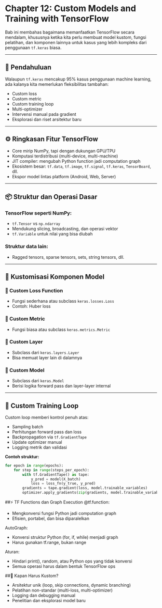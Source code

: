 # Chapter 12: Custom Models and Training with TensorFlow

Bab ini membahas bagaimana memanfaatkan TensorFlow secara mendalam, khususnya ketika kita perlu membuat model kustom, fungsi pelatihan, dan komponen lainnya untuk kasus yang lebih kompleks dari penggunaan `tf.keras` biasa.

---

## 🧭 Pendahuluan

Walaupun `tf.keras` mencakup 95% kasus penggunaan machine learning, ada kalanya kita memerlukan fleksibilitas tambahan:
- Custom loss
- Custom metric
- Custom training loop
- Multi-optimizer
- Intervensi manual pada gradient
- Eksplorasi dan riset arsitektur baru

---

## ⚙️ Ringkasan Fitur TensorFlow

- Core mirip NumPy, tapi dengan dukungan GPU/TPU
- Komputasi terdistribusi (multi-device, multi-machine)
- JIT compiler: mengubah Python function jadi computation graph
- Ekosistem besar: `tf.data`, `tf.image`, `tf.signal`, `tf.keras`, `TensorBoard`, dll.
- Ekspor model lintas platform (Android, Web, Server)

---

## 📦 Struktur dan Operasi Dasar

### TensorFlow seperti NumPy:
- `tf.Tensor` vs `np.ndarray`
- Mendukung slicing, broadcasting, dan operasi vektor
- `tf.Variable` untuk nilai yang bisa diubah

### Struktur data lain:
- Ragged tensors, sparse tensors, sets, string tensors, dll.

---

## 🧩 Kustomisasi Komponen Model

### 🔹 Custom Loss Function
- Fungsi sederhana atau subclass `keras.losses.Loss`
- Contoh: Huber loss

### 🔹 Custom Metric
- Fungsi biasa atau subclass `keras.metrics.Metric`

### 🔹 Custom Layer
- Subclass dari `keras.layers.Layer`
- Bisa memuat layer lain di dalamnya

### 🔹 Custom Model
- Subclass dari `keras.Model`
- Berisi logika forward pass dan layer-layer internal

---

## 🔁 Custom Training Loop

Custom loop memberi kontrol penuh atas:
- Sampling batch
- Perhitungan forward pass dan loss
- Backpropagation via `tf.GradientTape`
- Update optimizer manual
- Logging metrik dan validasi

**Contoh struktur:**
```python
for epoch in range(epochs):
    for step in range(steps_per_epoch):
        with tf.GradientTape() as tape:
            y_pred = model(X_batch)
            loss = loss_fn(y_true, y_pred)
        gradients = tape.gradient(loss, model.trainable_variables)
        optimizer.apply_gradients(zip(gradients, model.trainable_variables))
```
##⚡ TF Functions dan Graph Execution
@tf.function:
- Mengkonversi fungsi Python jadi computation graph
- Efisien, portabel, dan bisa diparalelkan

AutoGraph:
- Konversi struktur Python (for, if, while) menjadi graph
- Harus gunakan tf.range, bukan range

Aturan:
- Hindari print(), random, atau Python ops yang tidak konversi
- Semua operasi harus dalam bentuk TensorFlow ops

##🎯 Kapan Harus Kustom?
- Arsitektur unik (loop, skip connections, dynamic branching)
- Pelatihan non-standar (multi-loss, multi-optimizer)
- Logging dan debugging manual
- Penelitian dan eksplorasi model baru

